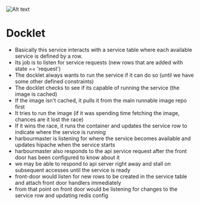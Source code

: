 ![Alt text](https://circleci.com/gh/CodeNow/docklet.png?circle-token=bef3ad7daf52ec9c1a9e9b6294fc471713700ed2)

Docklet
=======

* Basically this service interacts with a service table where each available service is defined by a row.
* Its job is to listen for service requests (new rows that are added with state == 'request')
* The docklet always wants to run the service if it can do so (until we have some other defined constraints)
* The docklet checks to see if its capable of running the service (the image is cached)
* If the image isn't cached, it pulls it from the main runnable image repo first 
* It tries to run the image (if it was spending time fetching the image, chances are it lost the race)
* If it wins the race, it runs the container and updates the service row to indicate where the service is running
* harbourmaster is listening for where the service becomes available and updates hipache when the service starts
* harbourmaster also responds to the api service request after the front door has been configured to know about it
* we may be able to respond to api server right away and stall on subsequent accesses until the service is ready
* front-door would listen for new rows to be created in the service table and attach front door handlers immediately
* from that point on front door would be listening for changes to the service row and updating redis config
